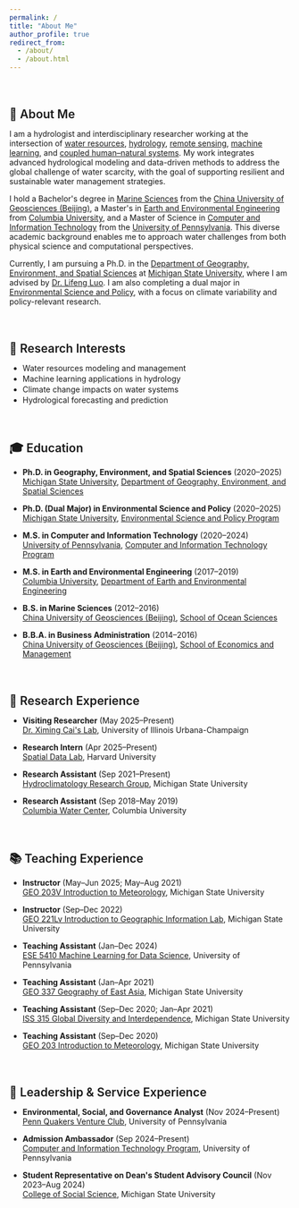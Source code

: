 ```yaml
---
permalink: /
title: "About Me"
author_profile: true
redirect_from: 
  - /about/
  - /about.html
---
```


<style>
h1 {
  margin-bottom: 0.8em;
}
  
h2 {
  margin-top: 3em;     /* more spacing between sections */
  margin-bottom: 0.6em;
  font-weight: 600;
}

/* Remove any default underline or after-pseudo content */
h2::after {
  display: none !important;
}

ul li, ol li {
  margin-bottom: 0.15em;
}

/* Completely hide any HR if accidentally left in */
hr {
  display: none !important;
}
</style>

## 👋 About Me

I am a hydrologist and interdisciplinary researcher working at the intersection of [water resources](https://en.wikipedia.org/wiki/Water_resources), [hydrology](https://en.wikipedia.org/wiki/Hydrology), [remote sensing](https://en.wikipedia.org/wiki/Remote_sensing), [machine learning](https://en.wikipedia.org/wiki/Machine_learning), and [coupled human–natural systems](https://en.wikipedia.org/wiki/Coupled_human_and_natural_systems). My work integrates advanced hydrological modeling and data-driven methods to address the global challenge of water scarcity, with the goal of supporting resilient and sustainable water management strategies.

I hold a Bachelor's degree in [Marine Sciences](https://sos.cugb.edu.cn/) from the [China University of Geosciences (Beijing)](https://en.cugb.edu.cn/), a Master's in [Earth and Environmental Engineering](https://www.eee.columbia.edu/) from [Columbia University](https://www.columbia.edu/), and a Master of Science in [Computer and Information Technology](https://online.seas.upenn.edu/degrees/mcit-online/) from the [University of Pennsylvania](https://www.upenn.edu/). This diverse academic background enables me to approach water challenges from both physical science and computational perspectives.

Currently, I am pursuing a Ph.D. in the [Department of Geography, Environment, and Spatial Sciences](https://geo.msu.edu/) at [Michigan State University](https://msu.edu/), where I am advised by [Dr. Lifeng Luo](https://geo.msu.edu/directory/luo-lifeng.html). I am also completing a dual major in [Environmental Science and Policy](https://espp.msu.edu/), with a focus on climate variability and policy-relevant research.

## 🌱 Research Interests

- Water resources modeling and management  
- Machine learning applications in hydrology  
- Climate change impacts on water systems  
- Hydrological forecasting and prediction

## 🎓 Education

* **Ph.D. in Geography, Environment, and Spatial Sciences** (2020–2025)  
  [Michigan State University](https://msu.edu/), [Department of Geography, Environment, and Spatial Sciences](https://geo.msu.edu/)

* **Ph.D. (Dual Major) in Environmental Science and Policy** (2020–2025) 
  [Michigan State University](https://msu.edu/), [Environmental Science and Policy Program](https://espp.msu.edu/)

* **M.S. in Computer and Information Technology** (2020–2024)  
  [University of Pennsylvania](https://www.upenn.edu/), [Computer and Information Technology Program](https://online.seas.upenn.edu/degrees/mcit-online/)

* **M.S. in Earth and Environmental Engineering** (2017–2019)  
  [Columbia University](https://www.columbia.edu/), [Department of Earth and Environmental Engineering](https://www.eee.columbia.edu/)

* **B.S. in Marine Sciences** (2012–2016)  
  [China University of Geosciences (Beijing)](https://en.cugb.edu.cn/), [School of Ocean Sciences](https://sos.cugb.edu.cn/)

* **B.B.A. in Business Administration** (2014–2016)  
  [China University of Geosciences (Beijing)](https://en.cugb.edu.cn/), [School of Economics and Management](https://sem.cugb.edu.cn/szdw/hjxjysjs/)

## 🔬 Research Experience

* **Visiting Researcher** (May 2025–Present)  
  [Dr. Ximing Cai's Lab](https://cee.illinois.edu/directory/profile/xmcai), University of Illinois Urbana-Champaign

* **Research Intern** (Apr 2025–Present)  
  [Spatial Data Lab](https://www.spatialdatalab.org/), Harvard University

* **Research Assistant** (Sep 2021–Present)  
  [Hydroclimatology Research Group](https://drought.geo.msu.edu/group.php), Michigan State University

* **Research Assistant** (Sep 2018–May 2019)  
  [Columbia Water Center](http://water.columbia.edu/), Columbia University

## 📚 Teaching Experience

* **Instructor** (May–Jun 2025; May–Aug 2021)  
  [GEO 203V Introduction to Meteorology](https://geo.msu.edu/student-resources/courses/online-courses.html), Michigan State University

* **Instructor** (Sep–Dec 2022)  
  [GEO 221Lv Introduction to Geographic Information Lab](https://geo.msu.edu/student-resources/courses/online-courses.html), Michigan State University

* **Teaching Assistant** (Jan–Dec 2024)  
  [ESE 5410 Machine Learning for Data Science](https://online.seas.upenn.edu/courses/ese-5410-machine-learning-for-data-science/), University of Pennsylvania

* **Teaching Assistant** (Jan–Apr 2021)  
  [GEO 337 Geography of East Asia](https://reg.msu.edu/Courses/Search.aspx?CourseID=361853#Results), Michigan State University

* **Teaching Assistant** (Sep–Dec 2020; Jan–Apr 2021)  
  [ISS 315 Global Diversity and Interdependence](https://reg.msu.edu/courses/Search.aspx?CourseID=368786#Results), Michigan State University

* **Teaching Assistant** (Sep–Dec 2020)  
  [GEO 203 Introduction to Meteorology](https://reg.msu.edu/Courses/Search.aspx?CourseID=361832#Results), Michigan State University

## 🤝 Leadership & Service Experience

* **Environmental, Social, and Governance Analyst** (Nov 2024–Present)  
  [Penn Quakers Venture Club](https://www.linkedin.com/company/penn-quakers-venture-club), University of Pennsylvania

* **Admission Ambassador** (Sep 2024–Present)  
  [Computer and Information Technology Program](https://online.seas.upenn.edu/degrees/mcit-online/), University of Pennsylvania

* **Student Representative on Dean's Student Advisory Council** (Nov 2023–Aug 2024)  
  [College of Social Science](https://socialscience.msu.edu/), Michigan State University
